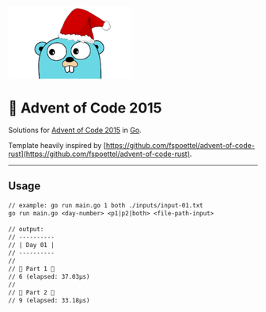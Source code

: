 <img src="./.assets/christmas_gopher.png" width="250">

# 🎄 Advent of Code 2015

Solutions for [Advent of Code 2015](https://adventofcode.com/2015) in [Go](https://go.dev/). 

Template heavily inspired by [https://github.com/fspoettel/advent-of-code-rust](https://github.com/fspoettel/advent-of-code-rust). 

--- 

## Usage 

```golang
// example: go run main.go 1 both ./inputs/input-01.txt
go run main.go <day-number> <p1|p2|both> <file-path-input>

// output:
// ----------
// | Day 01 |
// ----------
//
// 🎄 Part 1 🎄
// 6 (elapsed: 37.03µs)
//
// 🎄 Part 2 🎄
// 9 (elapsed: 33.18µs)
```
